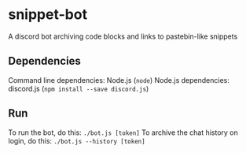 # snippet-bot
A discord bot archiving code blocks and links to pastebin-like snippets

## Dependencies
Command line dependencies: Node.js (`node`)
Node.js dependencies: discord.js (`npm install --save discord.js`)

## Run
To run the bot, do this: `./bot.js [token]`
To archive the chat history on login, do this: `./bot.js --history [token]`
